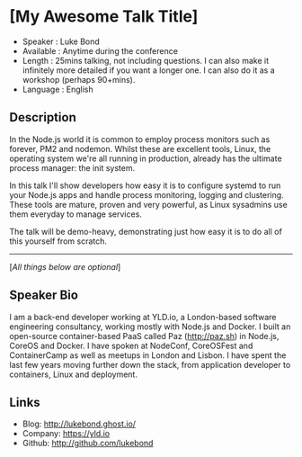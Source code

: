 [My Awesome Talk Title]
========================

* Speaker   : Luke Bond
* Available : Anytime during the conference
* Length    : 25mins talking, not including questions. I can also make it infinitely more detailed if you want a longer one. I can also do it as a workshop (perhaps 90+mins).
* Language  : English

Description
-----------

In the Node.js world it is common to employ process monitors such as forever, PM2 and nodemon. Whilst these are excellent tools, Linux, the operating system we're all running in production, already has the ultimate process manager: the init system.

In this talk I'll show developers how easy it is to configure systemd to run your Node.js apps and handle process monitoring, logging and clustering. These tools are mature, proven and very powerful, as Linux sysadmins use them everyday to manage services.

The talk will be demo-heavy, demonstrating just how easy it is to do all of this yourself from scratch.

---------------
[*All things below are optional*]

Speaker Bio
-----------

I am a back-end developer working at YLD.io, a London-based software engineering consultancy, working mostly with Node.js and Docker.
I built an open-source container-based PaaS called Paz (http://paz.sh) in Node.js, CoreOS and Docker.
I have spoken at NodeConf, CoreOSFest and ContainerCamp as well as meetups in London and Lisbon.
I have spent the last few years moving further down the stack, from application developer to containers, Linux and deployment.

Links
-----

* Blog: http://lukebond.ghost.io/
* Company: https://yld.io
* Github: http://github.com/lukebond
